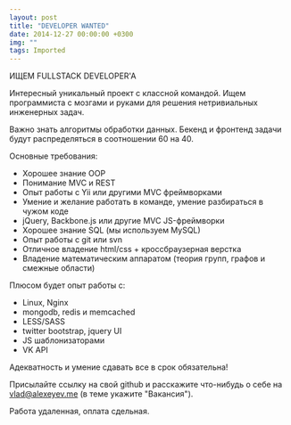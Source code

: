 ```yaml
---
layout: post
title: "DEVELOPER WANTED"
date: 2014-12-27 00:00:00 +0300
img: ""
tags: Imported
---
```


ИЩЕМ FULLSTACK DEVELOPER'A

Интересный уникальный проект с классной командой.
Ищем программиста с мозгами и руками для решения нетривиальных инженерных задач.

Важно знать алгоритмы обработки данных. Бекенд и фронтенд задачи будут распределяться в соотношении 60 на 40.

Основные требования:

* Хорошее знание OOP
* Понимание MVC и REST
* Опыт работы с Yii или другими MVC фреймворками
* Умение и желание работать в команде, умение разбираться в чужом коде
* jQuery, Backbone.js или другие MVC JS-фреймворки
* Хорошее знание SQL (мы используем MySQL)
* Опыт работы с git или svn
* Отличное владение html/css + кроссбраузерная верстка
* Владение математическим аппаратом (теория групп, графов и смежные области) 

Плюсом будет опыт работы с:

* Linux, Nginx
* mongodb, redis и memcached
* LESS/SASS
* twitter bootstrap, jquery UI
* JS шаблонизаторами
* VK API

Адекватность и умение сдавать все в срок обязательна!

Присылайте ссылку на свой github и расскажите что-нибудь о себе на [vlad@alexeyev.me](mailto:vlad@alexeyev.me) (в теме укажите "Вакансия").

Работа удаленная, оплата сдельная.